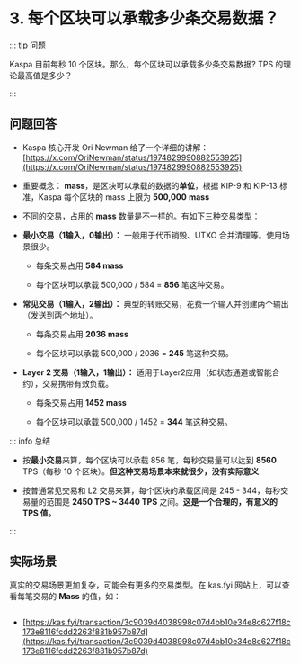 

# 3. 每个区块可以承载多少条交易数据？

::: tip 问题

Kaspa 目前每秒 10 个区块。那么，每个区块可以承载多少条交易数据? TPS 的理论最高值是多少？

:::

## 问题回答

- Kaspa 核心开发 Ori Newman 给了一个详细的讲解：[https://x.com/OriNewman/status/1974829990882553925](https://x.com/OriNewman/status/1974829990882553925)

- 重要概念： **mass**，是区块可以承载的数据的**单位**，根据 KIP-9 和 KIP-13 标准，Kaspa 每个区块的 mass 上限为 **500,000** **mass**

- 不同的交易，占用的 **mass** 数量是不一样的。有如下三种交易类型：

- **最小交易（1输入，0输出）：** 一般用于代币销毁、UTXO 合并清理等。使用场景很少。
  
  * 每条交易占用 **584 mass**

  * 每个区块可以承载 500,000 / 584 = **856** 笔这种交易。

- **常见交易（1输入，2输出）：** 典型的转账交易，花费一个输入并创建两个输出（发送到两个地址）。
  
  * 每条交易占用 **2036 mass**

  * 每个区块可以承载 500,000 / 2036 = **245** 笔这种交易。

- **Layer 2 交易（1输入，1输出）：** 适用于Layer2应用（如状态通道或智能合约），交易携带有效负载。
  
  * 每条交易占用 **1452 mass**

  * 每个区块可以承载 500,000 / 1452 = **344** 笔这种交易。

::: info 总结

- 按**最小交易**来算，每个区块可以承载 856 笔，每秒交易量可以达到 **8560** TPS（每秒 10 个区块）。**但这种交易场景本来就很少，没有实际意义**

- 按普通常见交易和 L2 交易来算，每个区块的承载区间是 245 - 344，每秒交易量的范围是 **2450 TPS ~ 3440 TPS** 之间。**这是一个合理的，有意义的 TPS 值。**

:::


## 实际场景

真实的交易场景更加复杂，可能会有更多的交易类型。在 kas.fyi 网站上，可以查看每笔交易的 **Mass** 的值，如：

<img :src="$withBase('/kas/kaspa-trx-mass.png')" />


- [https://kas.fyi/transaction/3c9039d4038998c07d4bb10e34e8c627f18c173e8116fcdd2263f881b957b87d](https://kas.fyi/transaction/3c9039d4038998c07d4bb10e34e8c627f18c173e8116fcdd2263f881b957b87d)







